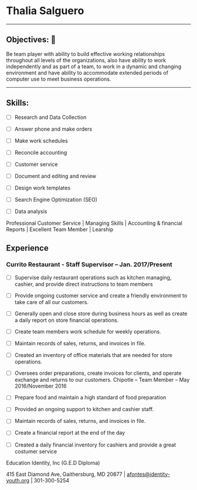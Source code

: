 # Thalia Salguero
---

## Objectives: 	
Be team player with ability to build effective working relationships throughout all levels of the organizations, also have
ability to work independently and as part of a team, to work in a dynamic and changing environment and have ability to accommodate extended periods of computer use to meet business operations.

---
## Skills:
- [ ] Research and Data Collection
- [ ] Answer phone and make orders
- [ ] Make work schedules
- [ ] Reconcile accounting 
- [ ] Customer service 
- [ ] Document and editing and review
- [ ] Design work templates 
- [ ] Search Engine Optimization (SEO)
- [ ] Data analysis


Professional Customer Service | Managing Skills | Accounting & financial Reports | Excellent Team Member  | Learship 
 
## Experience

### Currito Restaurant - Staff Supervisor – Jan. 2017/Present
- [ ] Supervise daily restaurant operations such as kitchen managing, cashier, and provide direct instructions to team members
- [ ] Provide ongoing customer service and create a friendly environment to take care of all our customers.
- [ ] Generally open and close store during business hours as well as create a daily report on store financial operations.
- [ ] Create team members work schedule for weekly operations.
- [ ] Maintain records of sales, returns, and invoices in file.
- [ ] Created an inventory of office materials that are needed for store operations.
- [ ] Oversees order preparations, create invoices for clients, and operate exchange and returns to our customers.
Chipotle – Team Member – May 2016/November 2016
- [ ] Prepare food and maintain a high standard of food preparation
- [ ] Provided an ongoing support to kitchen and cashier staff.
- [ ] Maintain records of sales, returns, and invoices in file.
- [ ] Create a financial report at the end of the day
- [ ] Created a daily financial inventory for cashiers and provide a great costumer service



Education
​Identity, Inc  (G.E.D Diploma)

415 East Diamond Ave, Gaithersburg, MD 20877 | afontes@identity-youth.org | 301-300-5254


